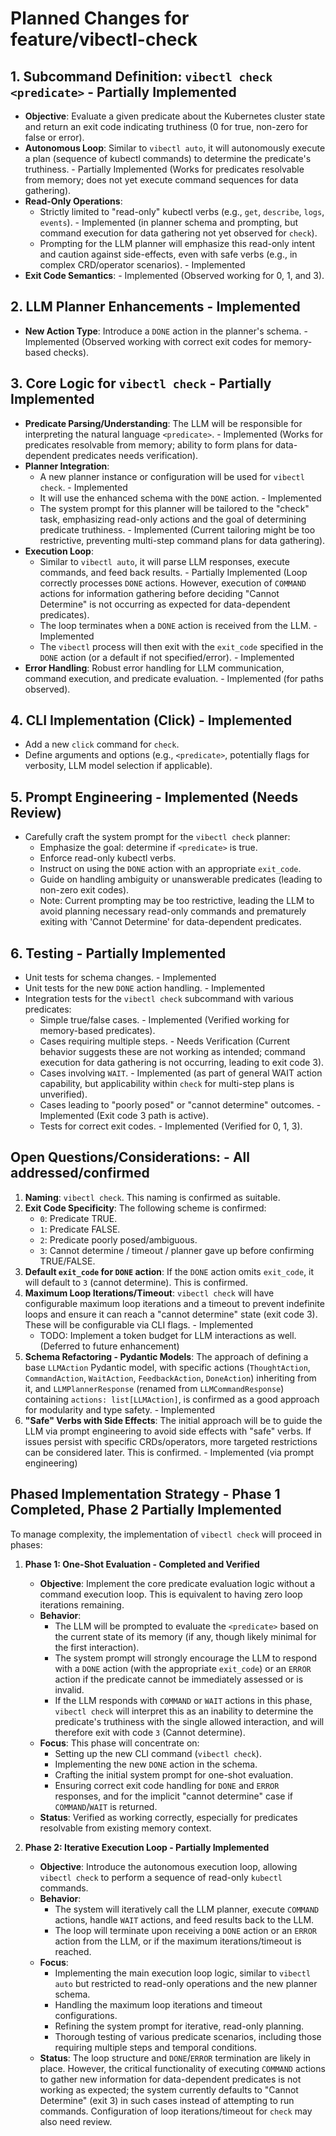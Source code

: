 # Planned Changes for feature/vibectl-check

## 1. Subcommand Definition: `vibectl check <predicate>` - Partially Implemented

- **Objective**: Evaluate a given predicate about the Kubernetes cluster state and return an exit code indicating truthiness (0 for true, non-zero for false or error).
- **Autonomous Loop**: Similar to `vibectl auto`, it will autonomously execute a plan (sequence of kubectl commands) to determine the predicate's truthiness. - Partially Implemented (Works for predicates resolvable from memory; does not yet execute command sequences for data gathering).
- **Read-Only Operations**:
    - Strictly limited to "read-only" kubectl verbs (e.g., `get`, `describe`, `logs`, `events`). - Implemented (in planner schema and prompting, but command execution for data gathering not yet observed for `check`).
    - Prompting for the LLM planner will emphasize this read-only intent and caution against side-effects, even with safe verbs (e.g., in complex CRD/operator scenarios). - Implemented
- **Exit Code Semantics**: - Implemented (Observed working for 0, 1, and 3).

## 2. LLM Planner Enhancements - Implemented

- **New Action Type**: Introduce a `DONE` action in the planner's schema. - Implemented (Observed working with correct exit codes for memory-based checks).

## 3. Core Logic for `vibectl check` - Partially Implemented

- **Predicate Parsing/Understanding**: The LLM will be responsible for interpreting the natural language `<predicate>`. - Implemented (Works for predicates resolvable from memory; ability to form plans for data-dependent predicates needs verification).
- **Planner Integration**:
    - A new planner instance or configuration will be used for `vibectl check`. - Implemented
    - It will use the enhanced schema with the `DONE` action. - Implemented
    - The system prompt for this planner will be tailored to the "check" task, emphasizing read-only actions and the goal of determining predicate truthiness. - Implemented (Current tailoring might be too restrictive, preventing multi-step command plans for data gathering).
- **Execution Loop**:
    - Similar to `vibectl auto`, it will parse LLM responses, execute commands, and feed back results. - Partially Implemented (Loop correctly processes `DONE` actions. However, execution of `COMMAND` actions for information gathering before deciding "Cannot Determine" is not occurring as expected for data-dependent predicates).
    - The loop terminates when a `DONE` action is received from the LLM. - Implemented
    - The `vibectl` process will then exit with the `exit_code` specified in the `DONE` action (or a default if not specified/error). - Implemented
- **Error Handling**: Robust error handling for LLM communication, command execution, and predicate evaluation. - Implemented (for paths observed).

## 4. CLI Implementation (Click) - Implemented

- Add a new `click` command for `check`.
- Define arguments and options (e.g., `<predicate>`, potentially flags for verbosity, LLM model selection if applicable).

## 5. Prompt Engineering - Implemented (Needs Review)

- Carefully craft the system prompt for the `vibectl check` planner:
    - Emphasize the goal: determine if `<predicate>` is true.
    - Enforce read-only kubectl verbs.
    - Instruct on using the `DONE` action with an appropriate `exit_code`.
    - Guide on handling ambiguity or unanswerable predicates (leading to non-zero exit codes).
    - Note: Current prompting may be too restrictive, leading the LLM to avoid planning necessary read-only commands and prematurely exiting with 'Cannot Determine' for data-dependent predicates.

## 6. Testing - Partially Implemented

- Unit tests for schema changes. - Implemented
- Unit tests for the new `DONE` action handling. - Implemented
- Integration tests for the `vibectl check` subcommand with various predicates:
    - Simple true/false cases. - Implemented (Verified working for memory-based predicates).
    - Cases requiring multiple steps. - Needs Verification (Current behavior suggests these are not working as intended; command execution for data gathering is not occurring, leading to exit code 3).
    - Cases involving `WAIT`. - Implemented (as part of general WAIT action capability, but applicability within `check` for multi-step plans is unverified).
    - Cases leading to "poorly posed" or "cannot determine" outcomes. - Implemented (Exit code 3 path is active).
    - Tests for correct exit codes. - Implemented (Verified for 0, 1, 3).

## Open Questions/Considerations: - All addressed/confirmed

1.  **Naming**: `vibectl check`. This naming is confirmed as suitable.
2.  **Exit Code Specificity**: The following scheme is confirmed:
    - `0`: Predicate TRUE.
    - `1`: Predicate FALSE.
    - `2`: Predicate poorly posed/ambiguous.
    - `3`: Cannot determine / timeout / planner gave up before confirming TRUE/FALSE.
3.  **Default `exit_code` for `DONE` action**: If the `DONE` action omits `exit_code`, it will default to `3` (cannot determine). This is confirmed.
4.  **Maximum Loop Iterations/Timeout**: `vibectl check` will have configurable maximum loop iterations and a timeout to prevent indefinite loops and ensure it can reach a "cannot determine" state (exit code 3). These will be configurable via CLI flags. - Implemented
    - TODO: Implement a token budget for LLM interactions as well. (Deferred to future enhancement)
5.  **Schema Refactoring - Pydantic Models**: The approach of defining a base `LLMAction` Pydantic model, with specific actions (`ThoughtAction`, `CommandAction`, `WaitAction`, `FeedbackAction`, `DoneAction`) inheriting from it, and `LLMPlannerResponse` (renamed from `LLMCommandResponse`) containing `actions: list[LLMAction]`, is confirmed as a good approach for modularity and type safety. - Implemented
6.  **"Safe" Verbs with Side Effects**: The initial approach will be to guide the LLM via prompt engineering to avoid side effects with "safe" verbs. If issues persist with specific CRDs/operators, more targeted restrictions can be considered later. This is confirmed. - Implemented (via prompt engineering)

## Phased Implementation Strategy - Phase 1 Completed, Phase 2 Partially Implemented

To manage complexity, the implementation of `vibectl check` will proceed in phases:

1.  **Phase 1: One-Shot Evaluation - Completed and Verified**
    *   **Objective**: Implement the core predicate evaluation logic without a command execution loop. This is equivalent to having zero loop iterations remaining.
    *   **Behavior**:
        *   The LLM will be prompted to evaluate the `<predicate>` based on the current state of its memory (if any, though likely minimal for the first interaction).
        *   The system prompt will strongly encourage the LLM to respond with a `DONE` action (with the appropriate `exit_code`) or an `ERROR` action if the predicate cannot be immediately assessed or is invalid.
        *   If the LLM responds with `COMMAND` or `WAIT` actions in this phase, `vibectl check` will interpret this as an inability to determine the predicate's truthiness with the single allowed interaction, and will therefore exit with code `3` (Cannot determine).
    *   **Focus**: This phase will concentrate on:
        *   Setting up the new CLI command (`vibectl check`).
        *   Implementing the new `DONE` action in the schema.
        *   Crafting the initial system prompt for one-shot evaluation.
        *   Ensuring correct exit code handling for `DONE` and `ERROR` responses, and for the implicit "cannot determine" case if `COMMAND`/`WAIT` is returned.
    *   **Status**: Verified as working correctly, especially for predicates resolvable from existing memory context.

2.  **Phase 2: Iterative Execution Loop - Partially Implemented**
    *   **Objective**: Introduce the autonomous execution loop, allowing `vibectl check` to perform a sequence of read-only `kubectl` commands.
    *   **Behavior**:
        *   The system will iteratively call the LLM planner, execute `COMMAND` actions, handle `WAIT` actions, and feed results back to the LLM.
        *   The loop will terminate upon receiving a `DONE` action or an `ERROR` action from the LLM, or if the maximum iterations/timeout is reached.
    *   **Focus**:
        *   Implementing the main execution loop logic, similar to `vibectl auto` but restricted to read-only operations and the new planner schema.
        *   Handling the maximum loop iterations and timeout configurations.
        *   Refining the system prompt for iterative, read-only planning.
        *   Thorough testing of various predicate scenarios, including those requiring multiple steps and temporal conditions.
    *   **Status**: The loop structure and `DONE`/`ERROR` termination are likely in place. However, the critical functionality of executing `COMMAND` actions to gather new information for data-dependent predicates is not working as expected; the system currently defaults to "Cannot Determine" (exit 3) in such cases instead of attempting to run commands. Configuration of loop iterations/timeout for `check` may also need review.

